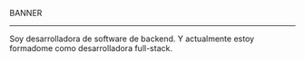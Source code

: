 BANNER

---
Soy desarrolladora de software de backend. Y actualmente estoy formadome como desarrolladora full-stack. 
